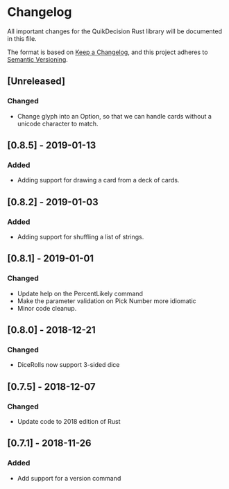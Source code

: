 # Changelog

All important changes for the QuikDecision Rust library will be documented
in this file.

The format is based on [Keep a Changelog](https://keepachangelog.com/en/1.0.0/),
and this project adheres to [Semantic Versioning](https://semver.org/spec/v2.0.0.html).

## [Unreleased]
### Changed
- Change glyph into an Option, so that we can handle cards without a unicode character to match.

## [0.8.5] - 2019-01-13
### Added
- Adding support for drawing a card from a deck of cards.

## [0.8.2] - 2019-01-03
### Added
- Adding support for shuffling a list of strings.

## [0.8.1] - 2019-01-01
### Changed
- Update help on the PercentLikely command
- Make the parameter validation on Pick Number more idiomatic
- Minor code cleanup.

## [0.8.0] - 2018-12-21
### Changed
- DiceRolls now support 3-sided dice

## [0.7.5] - 2018-12-07
### Changed
- Update code to 2018 edition of Rust

## [0.7.1] - 2018-11-26
### Added
- Add support for a version command
